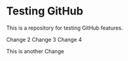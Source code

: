 # Testing GitHub

This is a repository for testing GitHub features.

Change 2
Change 3
Change 4

This is another Change
